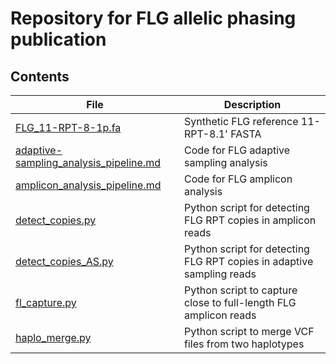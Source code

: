 # Repository for FLG allelic phasing publication

## Contents
| File | Description |
| --- | --- |
| [FLG_11-RPT-8-1p.fa](./scripts/FLG_11-RPT-8-1p.fa) | Synthetic FLG reference 11-RPT-8.1' FASTA |
| [adaptive-sampling_analysis_pipeline.md](./scripts/adaptive-sampling_analysis_pipeline.md) | Code for FLG adaptive sampling analysis |
| [amplicon_analysis_pipeline.md](./scripts/amplicon_analysis_pipeline.md) | Code for FLG amplicon analysis |
| [detect_copies.py](./scripts/detect_copies.py) | Python script for detecting FLG RPT copies in amplicon reads |
| [detect_copies_AS.py](./scripts/detect_copies_AS.py) | Python script for detecting FLG RPT copies in adaptive sampling reads|
| [fl_capture.py](./scripts/fl_capture.py) | Python script to capture close to full-length FLG amplicon reads |
| [haplo_merge.py](./scripts/haplo_merge.py) | Python script to merge VCF files from two haplotypes |
